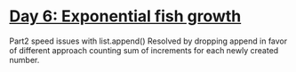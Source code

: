 # [Day 6: Exponential fish growth](https://adventofcode.com/2021/day/6)

Part2 speed issues with list.append() 
Resolved by dropping append in favor of different approach counting sum of increments for each newly created number.